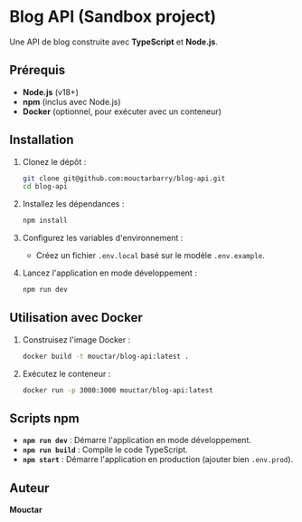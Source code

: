 # Blog API (Sandbox project)

Une API de blog construite avec **TypeScript** et **Node.js**.

## Prérequis

- **Node.js** (v18+)
- **npm** (inclus avec Node.js)
- **Docker** (optionnel, pour exécuter avec un conteneur)

## Installation

1. Clonez le dépôt :
   ```bash
   git clone git@github.com:mouctarbarry/blog-api.git
   cd blog-api
   ```

2. Installez les dépendances :
   ```bash
   npm install
   ```

3. Configurez les variables d'environnement :
    - Créez un fichier `.env.local` basé sur le modèle `.env.example`.

4. Lancez l'application en mode développement :
   ```bash
   npm run dev
   ```

## Utilisation avec Docker

1. Construisez l'image Docker :
   ```bash
   docker build -t mouctar/blog-api:latest .
   ```

2. Exécutez le conteneur :
   ```bash
   docker run -p 3000:3000 mouctar/blog-api:latest
   ```

## Scripts npm

- **`npm run dev`** : Démarre l'application en mode développement.
- **`npm run build`** : Compile le code TypeScript.
- **`npm start`** : Démarre l'application en production (ajouter bien `.env.prod`).

## Auteur

**Mouctar**